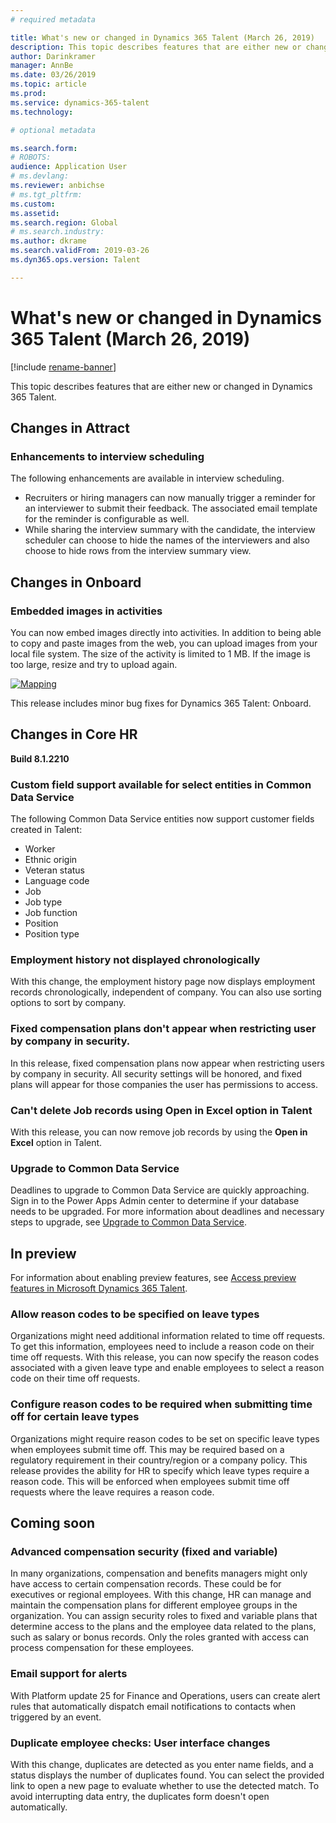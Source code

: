 ```yaml
---
# required metadata

title: What's new or changed in Dynamics 365 Talent (March 26, 2019)
description: This topic describes features that are either new or changed in Microsoft Dynamics 365 Talent.
author: Darinkramer
manager: AnnBe
ms.date: 03/26/2019
ms.topic: article
ms.prod: 
ms.service: dynamics-365-talent
ms.technology: 

# optional metadata

ms.search.form: 
# ROBOTS: 
audience: Application User
# ms.devlang: 
ms.reviewer: anbichse
# ms.tgt_pltfrm: 
ms.custom: 
ms.assetid: 
ms.search.region: Global
# ms.search.industry: 
ms.author: dkrame
ms.search.validFrom: 2019-03-26
ms.dyn365.ops.version: Talent

---
```

# What's new or changed in Dynamics 365 Talent (March 26, 2019)

[!include [rename-banner](~/includes/cc-data-platform-banner.md)]

This topic describes features that are either new or changed in Dynamics 365 Talent.

## Changes in Attract

### Enhancements to interview scheduling
The following enhancements are available in interview scheduling.

- Recruiters or hiring managers can now manually trigger a reminder for an interviewer to submit their feedback. The associated email template for the reminder is configurable as well.
- While sharing the interview summary with the candidate, the interview scheduler can choose to hide the names of the interviewers and also choose to hide rows from the interview summary view.

## Changes in Onboard

### Embedded images in activities
You can now embed images directly into activities. In addition to being able to copy and paste images from the web, you can upload images from your local file system. The size of the activity is limited to 1 MB. If the image is too large, resize and try to upload again.

[![Mapping](./media/embedimages.png)](./media/embedimages.png)

This release includes minor bug fixes for Dynamics 365 Talent: Onboard.

## Changes in Core HR
**Build 8.1.2210**

### Custom field support available for select entities in Common Data Service 

The following Common Data Service entities now support customer fields created in Talent:

- Worker
- Ethnic origin
- Veteran status
- Language code
- Job
- Job type
- Job function
- Position
- Position type
 
### Employment history not displayed chronologically
With this change, the employment history page now displays employment records chronologically, independent of company. You can also use sorting options to sort by company.

### Fixed compensation plans don't appear when restricting user by company in security.
In this release, fixed compensation plans now appear when restricting users by company in security. All security settings will be honored, and fixed plans will appear for those companies the user has permissions to access. 

### Can't delete Job records using Open in Excel option in Talent
With this release, you can now remove job records by using the **Open in Excel** option in Talent.

### Upgrade to Common Data Service
Deadlines to upgrade to Common Data Service are quickly approaching. Sign in to the Power Apps Admin center to determine if your database needs to be upgraded. For more information about deadlines and necessary steps to upgrade, see [Upgrade to Common Data Service](https://docs.microsoft.com/common-data-service/upgradecds/introduction-upgrade-cds).

## In preview

For information about enabling preview features, see [Access preview features in Microsoft Dynamics 365 Talent](./access-preview-feature.md).

### Allow reason codes to be specified on leave types
Organizations might need additional information related to time off requests. To get this information, employees need to include a reason code on their time off requests. With this release, you can now specify the reason codes associated with a given leave type and enable employees to select a reason code on their time off requests.

### Configure reason codes to be required when submitting time off for certain leave types
Organizations might require reason codes to be set on specific leave types when employees submit time off. This may be required based on a regulatory requirement in their country/region or a company policy. This release provides the ability for HR to specify which leave types require a reason code. This will be enforced when employees submit time off requests where the leave requires a reason code.

## Coming soon

###  Advanced compensation security (fixed and variable)
In many organizations, compensation and benefits managers might only have access to certain compensation records. These could be for executives or regional employees. With this change, HR can manage and maintain the compensation plans for different employee groups in the organization. You can assign security roles to fixed and variable plans that determine access to the plans and the employee data related to the plans, such as salary or bonus records. Only the roles granted with access can process compensation for these employees.

###  Email support for alerts
With Platform update 25 for Finance and Operations, users can create alert rules that automatically dispatch email notifications to contacts when triggered by an event. 

### Duplicate employee checks: User interface changes
With this change, duplicates are detected as you enter name fields, and a status displays the number of duplicates found. You can select the provided link to open a new page to evaluate whether to use the detected match. To avoid interrupting data entry, the duplicates form doesn't open automatically.
